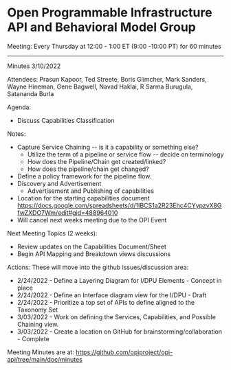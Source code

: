 # Open Programmable Infrastructure API and Behavioral Model Group

Meeting: Every Thursday at 12:00 - 1:00 ET (9:00 -10:00 PT) for 60
minutes

---
Minutes 3/10/2022

Attendees: Prasun Kapoor, Ted Streete, Boris Glimcher, Mark Sanders, Wayne Hineman, Gene Bagwell, Navad Haklai, R Sarma Burugula, Satananda Burla

Agenda:

- Discuss Capabilities Classification

Notes:

- Capture Service Chaining -- is it a capability or something else?
  - Utilize the term of a pipeline or service flow -- decide on terminology
  - How does the Pipeline/Chain get created/linked?
  - How does the pipeline/chain get changed?
- Define a policy framework for the pipeline flow.
- Discovery and Advertisement
  - Advertisement and Publishing of capabilities
- Location for the starting capabilities document
    <https://docs.google.com/spreadsheets/d/1IBCS1a2R23Ehc4CYypzvX8GfwZXDO7Wm/edit#gid=488964010>
- Will cancel next weeks meeting due to the OPI Event

Next Meeting Topics (2 weeks):

- Review updates on the Capabilities Document/Sheet
- Begin API Mapping and Breakdown views discussions

Actions:
These will move into the github issues/discussion area:

- 2/24/2022 -  Define a Layering Diagram for I/DPU Elements - Concept in place
- 2/24/2022 -  Define an Interface diagram view for the I/DPU - Draft
- 2/24/2022 -  Prioritize a top set of APIs to define aligned to the Taxonomy Set
- 3/03/2022 -  Work on defining the Services, Capabilities, and Possible Chaining view.
- 3/03/2022 -  Create a location on GitHub for brainstorming/collaboration - Complete

Meeting Minutes are at:
<https://github.com/opiproject/opi-api/tree/main/doc/minutes>
